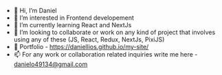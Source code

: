 - 👋 Hi, I’m Daniel 
- 👀 I’m interested in Frontend developement
- 🌱 I’m currently learning React and NextJs
- 💞️ I’m looking to collaborate or work on any kind of project that involves using any of these (JS, React, Redux, NextJs, PixiJS)
- 💼 Portfolio - https://daniellios.github.io/my-site/
- 📫 For any work or collaboration related inquiries write me here - danielo49134@gmail.com

<!---
Daniellios/Daniellios is a ✨ special ✨ repository because its `README.md` (this file) appears on your GitHub profile.
You can click the Preview link to take a look at your changes.
--->

